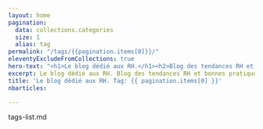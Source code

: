 ```yaml
---
layout: home
pagination:
  data: collections.categories
  size: 1
  alias: tag
permalink: "/tags/{{pagination.items[0]}}/"
eleventyExcludeFromCollections: true
hero-text: "<h1>Le blog dédié aux RH.</h1><h2>Blog des tendances RH et bonnes pratiques</h2>"
excerpt: Le blog dédié aux RH. Blog des tendances RH et bonnes pratiques
title: 'Le blog dédié aux RH. Tag: {{ pagination.items[0] }}'
nbarticles: 

---
```

tags-list.md